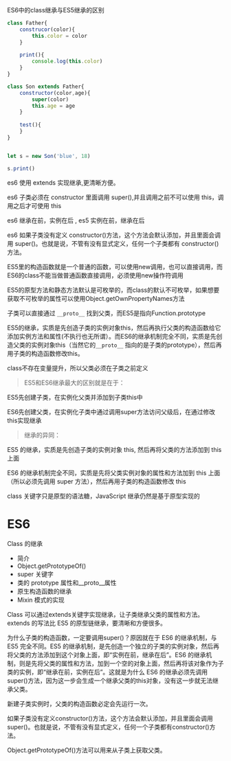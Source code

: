 ES6中的class继承与ES5继承的区别

```js
class Father{
	construcor(color){
    	this.color = color
    }
  
  	print(){
    	console.log(this.color)
    }
}

class Son extends Father{
	constructor(color,age){
    	super(color)
        this.age = age
    }
  
  	test(){
    }
}


let s = new Son('blue', 18)

s.print()
```

es6 使用 extends 实现继承,更清晰方便。

es6 子类必须在 constructor 里面调用 super(),并且调用之前不可以使用 this，调用之后才可使用 this

es6 继承在前，实例在后 , es5 实例在前，继承在后

es6 如果子类没有定义 constructor()方法，这个方法会默认添加，并且里面会调用 super()。也就是说，不管有没有显式定义，任何一个子类都有 constructor()方法。

ES5里的构造函数就是一个普通的函数，可以使用new调用，也可以直接调用，而ES6的class不能当做普通函数直接调用，必须使用new操作符调用

ES5的原型方法和静态方法默认是可枚举的，而class的默认不可枚举，如果想要获取不可枚举的属性可以使用Object.getOwnPropertyNames方法

子类可以直接通过 `__proto__` 找到父类，而ES5是指向Function.prototype

ES5的继承，实质是先创造子类的实例对象this，然后再执行父类的构造函数给它添加实例方法和属性(不执行也无所谓）。而ES6的继承机制完全不同，实质是先创造父类的实例对象this（当然它的`__proto__` 指向的是子类的prototype），然后再用子类的构造函数修改this。

class不存在变量提升，所以父类必须在子类之前定义


> ES5和ES6继承最大的区别就是在于：

ES5先创建子类，在实例化父类并添加到子类this中

ES6先创建父类，在实例化子类中通过调用super方法访问父级后，在通过修改this实现继承

> 继承的异同：

ES5 的继承，实质是先创造子类的实例对象 this, 然后再将父类的方法添加到 this 上面

ES6 的继承机制完全不同，实质是先将父类实例对象的属性和方法加到 this 上面（所以必须先调用 super 方法），然后再用子类的构造函数修改 this

class 关键字只是原型的语法糖，JavaScript 继承仍然是基于原型实现的

# ES6

Class 的继承

- 简介
- Object.getPrototypeOf()
- super 关键字
- 类的 prototype 属性和__proto__属性
- 原生构造函数的继承
- Mixin 模式的实现

Class 可以通过extends关键字实现继承，让子类继承父类的属性和方法。extends 的写法比 ES5 的原型链继承，要清晰和方便很多。

为什么子类的构造函数，一定要调用super()？原因就在于 ES6 的继承机制，与 ES5 完全不同。ES5 的继承机制，是先创造一个独立的子类的实例对象，然后再将父类的方法添加到这个对象上面，即“实例在前，继承在后”。ES6 的继承机制，则是先将父类的属性和方法，加到一个空的对象上面，然后再将该对象作为子类的实例，即“继承在前，实例在后”。这就是为什么 ES6 的继承必须先调用super()方法，因为这一步会生成一个继承父类的this对象，没有这一步就无法继承父类。

新建子类实例时，父类的构造函数必定会先运行一次。

如果子类没有定义constructor()方法，这个方法会默认添加，并且里面会调用super()。也就是说，不管有没有显式定义，任何一个子类都有constructor()方法。

Object.getPrototypeOf()方法可以用来从子类上获取父类。


